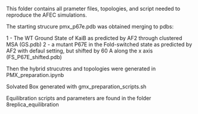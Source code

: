 This folder contains all prameter files, topologies, and script needed to reproduce the AFEC simulations.

The starting strucure pmx_p67e.pdb was obtained merging to pdbs:

1 - The WT Ground State of KaiB as predicted by AF2 through clustered MSA (GS.pdb)
2 - a mutant P67E in the Fold-switched state as predicted by AF2 with defaul setting, but shifted by 60 A along the x axis (FS_P67E_shifted.pdb)

Then the hybrid strucutres and topologies were generated in PMX_preparation.ipynb

Solvated Box generated with gmx_preparation_scripts.sh 

Equilibration scripts and parameters are found in the folder 8replica_equilibration 
